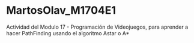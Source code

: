 # MartosOlav_M1704E1
Actividad del Modulo 17 - Programación de Videojuegos, para aprender a hacer PathFinding usando el algoritmo Astar o A*